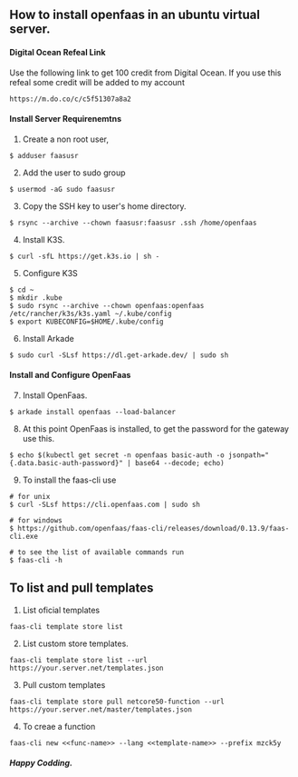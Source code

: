 ## How to install openfaas in an ubuntu virtual server.

#### Digital Ocean Refeal Link
Use the following link to get 100 credit from Digital Ocean. If you use this refeal some credit will be added to my account

```
https://m.do.co/c/c5f51307a8a2
```

#### Install Server Requirenemtns

1. Create a non root user,
```
$ adduser faasusr
```

2. Add the user to sudo group
```
$ usermod -aG sudo faasusr
```

3. Copy the SSH key to user's home directory.
```
$ rsync --archive --chown faasusr:faasusr .ssh /home/openfaas 
```

4. Install K3S.
```
$ curl -sfL https://get.k3s.io | sh -
```

5. Configure K3S
```
$ cd ~
$ mkdir .kube
$ sudo rsync --archive --chown openfaas:openfaas /etc/rancher/k3s/k3s.yaml ~/.kube/config
$ export KUBECONFIG=$HOME/.kube/config
```

6. Install Arkade
```
$ sudo curl -SLsf https://dl.get-arkade.dev/ | sudo sh
```

#### Install and Configure OpenFaas

7. Install OpenFaas.
```
$ arkade install openfaas --load-balancer
```

8. At this point OpenFaas is installed, to get the password for the gateway use this.
```
$ echo $(kubectl get secret -n openfaas basic-auth -o jsonpath="{.data.basic-auth-password}" | base64 --decode; echo)
```

9. To install the faas-cli use 
```
# for unix
$ curl -SLsf https://cli.openfaas.com | sudo sh

# for windows
$ https://github.com/openfaas/faas-cli/releases/download/0.13.9/faas-cli.exe

# to see the list of available commands run 
$ faas-cli -h
```

## To list and pull templates

1. List oficial templates
```
faas-cli template store list
```
2. List custom store templates.
```
faas-cli template store list --url https://your.server.net/templates.json
```

3. Pull custom templates
```
faas-cli template store pull netcore50-function --url https://your.server.net/master/templates.json
```

4. To creae a function
```
faas-cli new <<func-name>> --lang <<template-name>> --prefix mzck5y
```

##### Happy Codding.